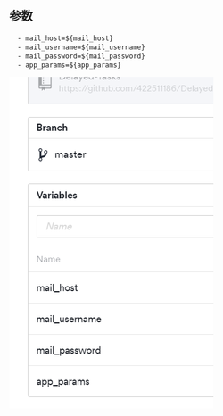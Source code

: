 

## 参数
      - mail_host=${mail_host}
      - mail_username=${mail_username}
      - mail_password=${mail_password}
      - app_params=${app_params}

![./image/img.png](images/img.png)